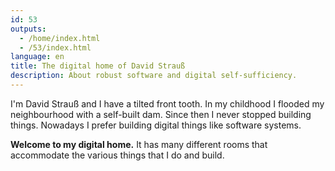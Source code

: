 ```yaml
---
id: 53
outputs:
  - /home/index.html
  - /53/index.html
language: en
title: The digital home of David Strauß
description: About robust software and digital self-sufficiency.
---
```


 I'm David Strauß and I have a tilted front tooth. In my childhood I flooded my neighbourhood with a self-built dam. Since then I never stopped building things. Nowadays I prefer building digital things like software systems.

**Welcome to my digital home.** It has many different rooms that accommodate the various things that I do and build.
